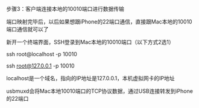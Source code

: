 步骤3：客户端连接本地的10010端口进行数据传输

端口映射完毕后，以后如果想跟iPhone的22端口通信，直接跟Mac本地的10010端口通信就可以了

新开一个终端界面，SSH登录到Mac本地的10010端口（以下方式2选1）

ssh root@localhost -p 10010

ssh [root@127.0.0.1](mailto:root@127.0.0.1) -p 10010

localhost是一个域名，指向的IP地址是127.0.0.1，本机虚拟网卡的IP地址

usbmuxd会将Mac本地10010端口的TCP协议数据，通过USB连接转发到iPhone的22端口